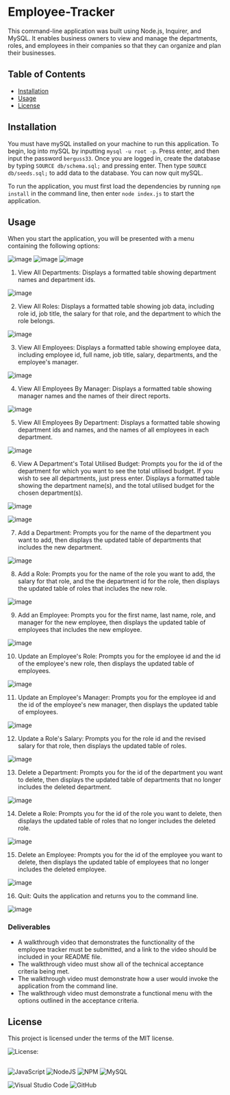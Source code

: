 # Employee-Tracker

This command-line application was built using Node.js, Inquirer, and MySQL. It enables business owners to view and manage the departments, roles, and employees in their companies so that they can organize and plan their businesses.


## Table of Contents

* [Installation](#installation)
* [Usage](#usage)
* [License](#license)
  
  
## Installation

You must have mySQL installed on your machine to run this application. To begin, log into mySQL by inputting `mysql -u root -p`. Press enter, and then input the password `berguss33`. Once you are logged in, create the database by typing `SOURCE db/schema.sql;` and pressing enter. Then type `SOURCE db/seeds.sql;` to add data to the database. You can now quit mySQL.

To run the application, you must first load the dependencies by running `npm install` in the command line, then enter `node index.js` to start the application.


## Usage

When you start the application, you will be presented with a menu containing the following options: 

![image](https://user-images.githubusercontent.com/122234007/232347297-07e73e1b-a49d-4910-9c33-73923795b7df.png) ![image](https://user-images.githubusercontent.com/122234007/232347490-2f04457a-0ab6-4362-9829-0a0a003ec6bc.png) ![image](https://user-images.githubusercontent.com/122234007/232347362-08ec6afe-70e9-4b49-be17-650c8bec7e69.png)


1) View All Departments: Displays a formatted table showing department names and department ids.  

![image](https://user-images.githubusercontent.com/122234007/232346853-9d64497e-ef84-4fdd-a4e1-585667569395.png)


2) View All Roles: Displays a formatted table showing job data, including role id, job title, the salary for that role, and the department to which the role belongs.
  
![image](https://user-images.githubusercontent.com/122234007/232346865-516063d2-3611-4dec-907f-d68ebe0cdc0d.png)


3) View All Employees: Displays a formatted table showing employee data, including employee id, full name, job title, salary, departments, and the employee's manager.

![image](https://user-images.githubusercontent.com/122234007/232346913-32a9ecc7-dfb8-4788-ac25-92a00dc15122.png)


4) View All Employees By Manager: Displays a formatted table showing manager names and the names of their direct reports.

![image](https://user-images.githubusercontent.com/122234007/232346924-66b757eb-1fa5-4591-82da-3cfb4bf48e0c.png)


5) View All Employees By Department: Displays a formatted table showing department ids and names, and the names of all employees in each department.

![image](https://user-images.githubusercontent.com/122234007/232346941-a7795ca6-ad8b-4169-ab59-d93a6dc7a49f.png)


6) View A Department's Total Utilised Budget: Prompts you for the id of the department for which you want to see the total utilised budget. If you wish to see all   departments, just press enter. Displays a formatted table showing  the department name(s), and the total utilised budget for the chosen department(s).

![image](https://user-images.githubusercontent.com/122234007/232346957-a8d6b541-cf20-47c8-8d32-ae0faa2025e1.png)

![image](https://user-images.githubusercontent.com/122234007/232346971-14c65094-8999-446e-8328-ac4952543df1.png)


7) Add a Department: Prompts you for the name of the department you want to add, then displays the updated table of departments that includes the new department.

![image](https://user-images.githubusercontent.com/122234007/232346992-089329a3-5c9e-49ef-a1d8-7f4fd220d6bb.png)


8) Add a Role: Prompts you for the name of the role you want to add, the salary for that role, and the the department id for the role, then displays the updated table of roles that includes the new role.

![image](https://user-images.githubusercontent.com/122234007/232347012-3481ed35-f6f0-4ff3-9567-b42a1faa6d47.png)


9) Add an Employee: Prompts you for the first name, last name, role, and manager for the new employee, then displays the updated table of employees that includes the new employee.

![image](https://user-images.githubusercontent.com/122234007/232347027-4fed2b23-0043-4cb0-9c23-0d58fa4cf099.png)


10) Update an Employee's Role: Prompts you for the employee id and the id of the employee's new role, then displays the updated table of employees.

![image](https://user-images.githubusercontent.com/122234007/232347046-5b17c73b-a726-42cc-a785-21aaea462be0.png)


11) Update an Employee's Manager: Prompts you for the employee id and the id of the employee's new manager, then displays the updated table of employees.

![image](https://user-images.githubusercontent.com/122234007/232347063-f7cb11f4-2ad1-4c68-b532-a5aca394480e.png)


12) Update a Role's Salary: Prompts you for the role id and the revised salary for that role, then displays the updated table of roles.

![image](https://user-images.githubusercontent.com/122234007/232347079-a3cb8ddb-a59b-4262-9415-0cec590febf7.png)


13) Delete a Department: Prompts you for the id of the department you want to delete, then displays the updated table of departments that no longer includes the deleted department.

![image](https://user-images.githubusercontent.com/122234007/232347091-46876f16-8f70-4f89-ac74-dcebfece1c8b.png)


14) Delete a Role: Prompts you for the id of the role you want to delete, then displays the updated table of roles that no longer includes the deleted role.

![image](https://user-images.githubusercontent.com/122234007/232347108-470d69d1-d183-4446-85a4-0075595e9699.png)


15) Delete an Employee: Prompts you for the id of the employee you want to delete, then displays the updated table of employees that no longer includes the deleted employee.

![image](https://user-images.githubusercontent.com/122234007/232347127-dda279d7-cd74-4a88-b252-cdb5e2dd7cbf.png)


16) Quit: Quits the application and returns you to the command line.

![image](https://user-images.githubusercontent.com/122234007/232347142-50e86c60-513f-4202-9ae4-fa1a05ba9510.png)


### Deliverables
* A walkthrough video that demonstrates the functionality of the employee tracker must be submitted, and a link to the video should be included in your README file.
* The walkthrough video must show all of the technical acceptance criteria being met.
* The walkthrough video must demonstrate how a user would invoke the application from the command line.
* The walkthrough video must demonstrate a functional menu with the options outlined in the acceptance criteria.

## License
This project is licensed under the terms of the MIT license.

![License: ](https://img.shields.io/badge/License-MIT-blueviolet.svg)

##
![JavaScript](https://img.shields.io/badge/javascript-%23323330.svg?style=for-the-badge&logo=javascript&logoColor=%23F7DF1E) ![NodeJS](https://img.shields.io/badge/node.js-6DA55F?style=for-the-badge&logo=node.js&logoColor=white)  ![NPM](https://img.shields.io/badge/NPM-%23CB3837.svg?style=for-the-badge&logo=npm&logoColor=white)  ![MySQL](https://img.shields.io/badge/mysql-%2300f.svg?style=for-the-badge&logo=mysql&logoColor=white)  
  
![Visual Studio Code](https://img.shields.io/badge/Visual%20Studio%20Code-0078d7.svg?style=for-the-badge&logo=visual-studio-code&logoColor=white) ![GitHub](https://img.shields.io/badge/github-%23121011.svg?style=for-the-badge&logo=github&logoColor=white)
